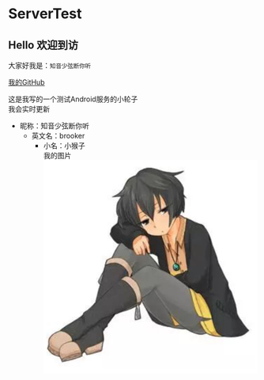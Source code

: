 ServerTest
==
Hello 欢迎到访</br>
-
大家好我是：`知音少弦断你听`</br>

[我的GitHub](https://github.com/Brookeryang)

这是我写的一个测试Android服务的小轮子</br>
我会实时更新
* 昵称：知音少弦断你听
  * 英文名：brooker
    * 小名：小猴子  </br>
我的图片</br>
![](https://github.com/Brookeryang/ServerTest/blob/master/image/yyh.png)

